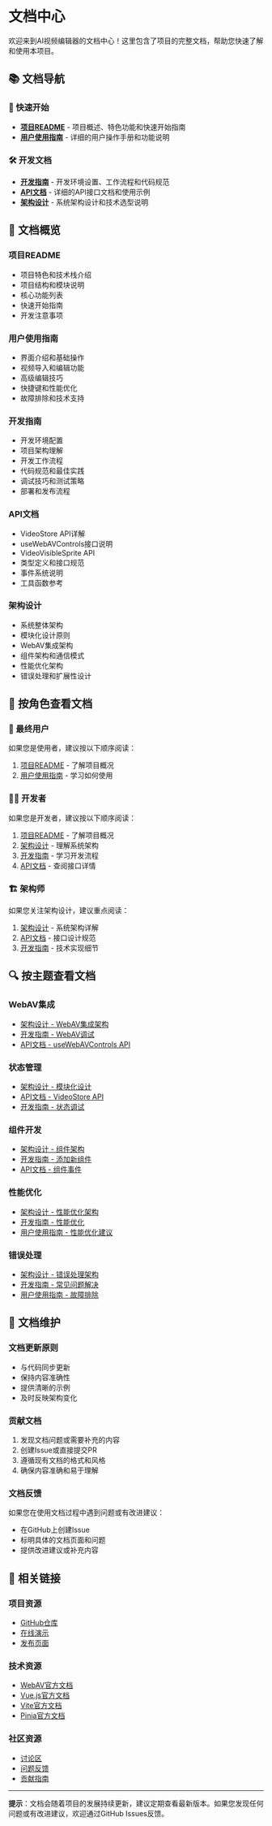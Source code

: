 # 文档中心

欢迎来到AI视频编辑器的文档中心！这里包含了项目的完整文档，帮助您快速了解和使用本项目。

## 📚 文档导航

### 🚀 快速开始
- **[项目README](../README.md)** - 项目概述、特色功能和快速开始指南
- **[用户使用指南](USER_GUIDE.md)** - 详细的用户操作手册和功能说明

### 🛠️ 开发文档
- **[开发指南](DEVELOPMENT.md)** - 开发环境设置、工作流程和代码规范
- **[API文档](API.md)** - 详细的API接口文档和使用示例
- **[架构设计](ARCHITECTURE.md)** - 系统架构设计和技术选型说明

## 📖 文档概览

### 项目README
- 项目特色和技术栈介绍
- 项目结构和模块说明
- 核心功能列表
- 快速开始指南
- 开发注意事项

### 用户使用指南
- 界面介绍和基础操作
- 视频导入和编辑功能
- 高级编辑技巧
- 快捷键和性能优化
- 故障排除和技术支持

### 开发指南
- 开发环境配置
- 项目架构理解
- 开发工作流程
- 代码规范和最佳实践
- 调试技巧和测试策略
- 部署和发布流程

### API文档
- VideoStore API详解
- useWebAVControls接口说明
- VideoVisibleSprite API
- 类型定义和接口规范
- 事件系统说明
- 工具函数参考

### 架构设计
- 系统整体架构
- 模块化设计原则
- WebAV集成架构
- 组件架构和通信模式
- 性能优化架构
- 错误处理和扩展性设计

## 🎯 按角色查看文档

### 👤 最终用户
如果您是使用者，建议按以下顺序阅读：
1. [项目README](../README.md) - 了解项目概况
2. [用户使用指南](USER_GUIDE.md) - 学习如何使用

### 👨‍💻 开发者
如果您是开发者，建议按以下顺序阅读：
1. [项目README](../README.md) - 了解项目概况
2. [架构设计](ARCHITECTURE.md) - 理解系统架构
3. [开发指南](DEVELOPMENT.md) - 学习开发流程
4. [API文档](API.md) - 查阅接口详情

### 🏗️ 架构师
如果您关注架构设计，建议重点阅读：
1. [架构设计](ARCHITECTURE.md) - 系统架构详解
2. [API文档](API.md) - 接口设计规范
3. [开发指南](DEVELOPMENT.md) - 技术实现细节

## 🔍 按主题查看文档

### WebAV集成
- [架构设计 - WebAV集成架构](ARCHITECTURE.md#webav集成架构)
- [开发指南 - WebAV调试](DEVELOPMENT.md#webav调试)
- [API文档 - useWebAVControls API](API.md#usewebavcontrols-api)

### 状态管理
- [架构设计 - 模块化设计](ARCHITECTURE.md#模块化设计)
- [API文档 - VideoStore API](API.md#videostore-api)
- [开发指南 - 状态调试](DEVELOPMENT.md#状态调试)

### 组件开发
- [架构设计 - 组件架构](ARCHITECTURE.md#组件架构)
- [开发指南 - 添加新组件](DEVELOPMENT.md#添加新组件)
- [API文档 - 组件事件](API.md#组件事件)

### 性能优化
- [架构设计 - 性能优化架构](ARCHITECTURE.md#性能优化架构)
- [开发指南 - 性能优化](DEVELOPMENT.md#性能优化)
- [用户使用指南 - 性能优化建议](USER_GUIDE.md#性能优化建议)

### 错误处理
- [架构设计 - 错误处理架构](ARCHITECTURE.md#错误处理架构)
- [开发指南 - 常见问题解决](DEVELOPMENT.md#常见问题解决)
- [用户使用指南 - 故障排除](USER_GUIDE.md#故障排除)

## 📝 文档维护

### 文档更新原则
- 与代码同步更新
- 保持内容准确性
- 提供清晰的示例
- 及时反映架构变化

### 贡献文档
1. 发现文档问题或需要补充的内容
2. 创建Issue或直接提交PR
3. 遵循现有文档的格式和风格
4. 确保内容准确和易于理解

### 文档反馈
如果您在使用文档过程中遇到问题或有改进建议：
- 在GitHub上创建Issue
- 标明具体的文档页面和问题
- 提供改进建议或补充内容

## 🔗 相关链接

### 项目资源
- [GitHub仓库](https://github.com/your-repo/aivideoeditor)
- [在线演示](https://your-demo-site.com)
- [发布页面](https://github.com/your-repo/aivideoeditor/releases)

### 技术资源
- [WebAV官方文档](https://github.com/hughfenghen/WebAV)
- [Vue.js官方文档](https://vuejs.org/)
- [Vite官方文档](https://vitejs.dev/)
- [Pinia官方文档](https://pinia.vuejs.org/)

### 社区资源
- [讨论区](https://github.com/your-repo/aivideoeditor/discussions)
- [问题反馈](https://github.com/your-repo/aivideoeditor/issues)
- [贡献指南](../CONTRIBUTING.md)

---

**提示**：文档会随着项目的发展持续更新，建议定期查看最新版本。如果您发现任何问题或有改进建议，欢迎通过GitHub Issues反馈。
